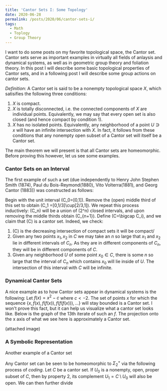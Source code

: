 ```yaml
---
title: 'Cantor Sets I: Some Topology'
date: 2020-06-28
permalink: /posts/2020/06/cantor-sets-i/
tags:
  - Math
  - Toplogy
  - Group Theory
---
```


I want to do some posts on my favorite topological space, the Cantor set. Cantor sets serve as important examples in virtually all fields of anlaysis and dynamical systems, as well as in geometric group theory and foliation theory. In this post I will describe some basic topological properties of Cantor sets, and in a following post I will describe some group actions on cantor sets.

_Definition_: A Cantor set is said to be a nonempty topological space _X_, which satisifies the following three conditions:

1. _X_ is compact.
2. _X_ is totally disconnected, i.e. the connected components of _X_ are individual points. Equivalently, we may say that every open set is also closed (and hence compact by condition 1).
3. _X_ has no isolated points. Equivalently, any neighborhood of a point $U\ni x$ will have an infinite intersection with $X$. In fact, it follows from these conditions that any nonempty open subset of a Cantor set will itself be a Cantor set.

The main theorem we will present is that all Cantor sets are homeomorphic. Before proving this however, let us see some examples.

### Cantor Sets on an Interval

The first example of such a set (due independently to Henry John Stephen Smith (1874), Paul du Bois-Reymond(1880), Vito Volterra(1881), and Georg Cantor (1883)) was constructed as follows:

Begin with the unit interval \(C_0=[0,1]\). Remove the (open) middle third of this set to obtain \(C_1 =[0,1/3]\cup[2/3,1]\). We repeat this process inductively: \(C_n\) will be a union of \(2^n\) closed intervals, and upon removing the middle thirds obtain \(C_{n+1}\). Define \(C=\bigcap C_i\), and we claim that \(C\) is a cantor set. Indeed, we check:

1. \(C\) is the decreasing intersection of compact sets it will be compact/
2. Given any two points $x_1,x_2$ in $C$ we may take an $n$ so large that $x_1$ and $x_2$ lie in different intervals of $C_n$. As they are in different components of $C_n$, they will be in different components of $C$.
3. Given any neighborhood $U$ of some point $x_0\in C$, there is some $n$ so large that the interval of $C_n$ which contains $x_0$ will lie inside of $U$. The intersection of this interval with $C$ will be infinite.

### Dynamical Cantor Sets

A nice example as to how Cantor sets appear in dynamical systems is the following: Let $f(x)=x^2-c$ where $c<-2$. The set of points $x$ for which the sequence $\{x,f(x),f(f(x)),f(f(f(x))),...\}$ will stay bounded is a Cantor set. I won't prove this fact, but it can help us visualize what a cantor set looks like. Below is the graph of the 13th iterate of such an $f$. The projection onto the x axis of what we see here is approximately a Cantor set.

(attached image)

### A Symbolic Representation

Another example of a Cantor set 

Any Cantor set can be seen to be homeomorphic to $\Sigma_2^+$ via the following process of _coding_. Let $C$ be a cantor set. If $U_0$ is a nonempty, open, proper subset of $C$, then by property 2, its complement $U_1 = C\setminus U_0$ will also be open. We can then further divide 